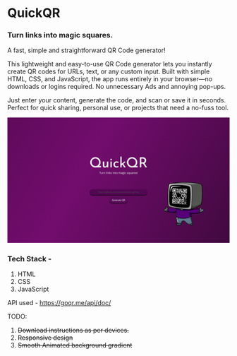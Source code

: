 # QuickQR
### Turn links into magic squares.

A fast, simple and straightforward QR Code generator!

This lightweight and easy-to-use QR Code generator lets you instantly create QR codes for URLs, text, or any custom input. Built with simple HTML, CSS, and JavaScript, the app runs entirely in your browser—no downloads or logins required. No unnecessary Ads and annoying pop-ups. 

Just enter your content, generate the code, and scan or save it in seconds. Perfect for quick sharing, personal use, or projects that need a no-fuss tool.

![QuickQR](image.png)

### Tech Stack -
1. HTML
1. CSS
1. JavaScript

API used - https://goqr.me/api/doc/

TODO:

1. ~~Download instructions as per devices.~~
1. ~~Responsive design~~
1. ~~Smooth Animated background gradient~~